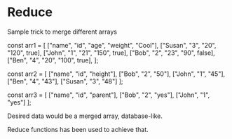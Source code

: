 # Reduce

Sample trick to merge different arrays

const arr1 = [
  ["name", "id", "age", "weight", "Cool"],
  ["Susan", "3", "20", "120", true],
  ["John", "1", "21", "150", true],
  ["Bob", "2", "23", "90", false],
  ["Ben", "4", "20", "100", true],
];

const arr2 = [
  ["name", "id", "height"],
  ["Bob", "2", "50"],
  ["John", "1", "45"],
  ["Ben", "4", "43"],
  ["Susan", "3", "48"]
];

const arr3 = [
  ["name", "id", "parent"],
  ["Bob", "2", "yes"],
  ["John", "1", "yes"]
];


Desired data would be a merged array, database-like.

Reduce functions has been used to achieve that.
